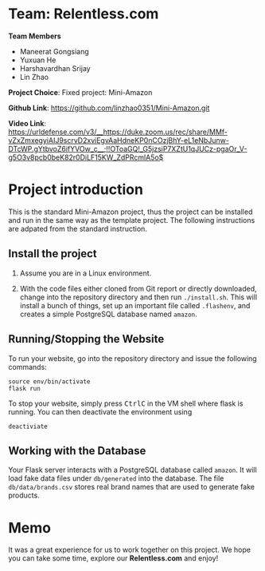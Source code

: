 # Team: Relentless.com

__Team Members__
* Maneerat Gongsiang
* Yuxuan He
* Harshavardhan Srijay
* Lin Zhao

__Project Choice__: Fixed project: Mini-Amazon

__Github Link__: https://github.com/linzhao0351/Mini-Amazon.git

__Video Link__: https://urldefense.com/v3/__https://duke.zoom.us/rec/share/MMf-vZxZmxegyiAIJ9scrvD2xviEgvAaHdneKP0nCOzjBhY-eL1eNbJunw-DTcWP.gYtbvoZ6ifYVOw_c__;!!OToaGQ!_G5jzsiP7XZtU1qJUCz-pgaOr_V-g5O3v8pcb0beK82r0DiLF15KW_ZdPRcmlA5o$

# Project introduction

This is the standard Mini-Amazon project, thus the project can be installed and run in the same way as the template project. The following instructions are adpated from the standard instruction.

## Install the project 

1. Assume you are in a Linux environment.

2. With the code files either cloned from Git report or directly downloaded, change into the repository directory and then run `./install.sh`.
   This will install a bunch of things, set up an important file called `.flashenv`, and creates a simple PostgreSQL database named `amazon`.

## Running/Stopping the Website
To run your website, go into the repository directory and issue the following commands:
```
source env/bin/activate
flask run
```

To stop your website, simply press <kbd>Ctrl</kbd><kbd>C</kbd> in the VM shell where flask is running.
You can then deactivate the environment using
```
deactiviate
```

## Working with the Database

Your Flask server interacts with a PostgreSQL database called `amazon`. It will load fake data files under `db/generated` into the database. The file `db/data/brands.csv` stores real brand names that are used to generate fake products.


# Memo

It was a great experience for us to work together on this project. We hope you can take some time, explore our __Relentless.com__ and enjoy!



